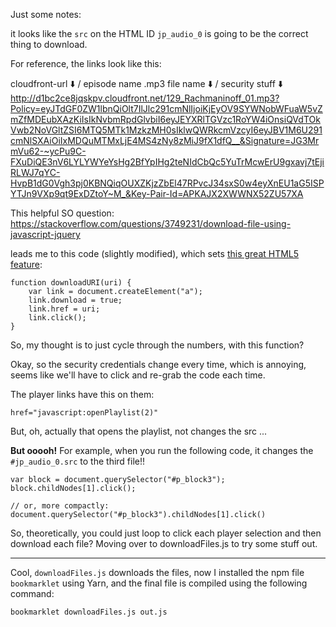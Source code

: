 Just some notes:

it looks like the `src` on the HTML ID `jp_audio_0` is going to be the correct
thing to download.

For reference, the links look like this:

cloudfront-url      ⬇️              / episode name .mp3 file name ⬇️  / security stuff ⬇️ 
http://d1bc2ce8jqskpv.cloudfront.net/129_Rachmaninoff_01.mp3?Policy=eyJTdGF0ZW1lbnQiOlt7IlJlc291cmNlIjoiKjEyOV9SYWNobWFuaW5vZmZfMDEubXAzKiIsIkNvbmRpdGlvbiI6eyJEYXRlTGVzc1RoYW4iOnsiQVdTOkVwb2NoVGltZSI6MTQ5MTk1MzkzMH0sIklwQWRkcmVzcyI6eyJBV1M6U291cmNlSXAiOiIxMDQuMTMxLjE4MS4zNy8zMiJ9fX1dfQ__&Signature=JG3MrmVu62-~ycPu9C-FXuDiQE3nV6LYLYWYeYsHg2BfYpIHg2teNIdCbQc5YuTrMcwErU9gxavj7tEjiRLWJ7qYC-HvpB1dG0Vgh3pj0KBNQiqOUXZKjzZbEl47RPvcJ34sxS0w4eyXnEU1aG5ISPYTJn9VXp9qt9ExDZtoY~M_&Key-Pair-Id=APKAJX2XWWNX52ZU57XA

This helpful SO question:
https://stackoverflow.com/questions/3749231/download-file-using-javascript-jquery

leads me to this code (slightly modified), which sets [this great HTML5 feature](http://caniuse.com/#feat=download):

```
function downloadURI(uri) {
    var link = document.createElement("a");
    link.download = true;
    link.href = uri;
    link.click();
}
```

So, my thought is to just cycle through the numbers, with this function?

Okay, so the security credentials change every time, which is annoying, seems like
we'll have to click and re-grab the code each time.

The player links have this on them:
```
href="javascript:openPlaylist(2)"
```

But, oh, actually that opens the playlist, not changes the src ...

**But ooooh!** For example, when you run the following code, it changes
the `#jp_audio_0.src` to the third file!!

```
var block = document.querySelector("#p_block3");
block.childNodes[1].click();

// or, more compactly: document.querySelector("#p_block3").childNodes[1].click()
```

So, theoretically, you could just loop to click each player selection and
then download each file? Moving over to downloadFiles.js to try some stuff out.

-----
Cool, `downloadFiles.js` downloads the files, now I installed the npm file
`bookmarklet` using Yarn, and the final file is compiled using the following command:

```
bookmarklet downloadFiles.js out.js
```

